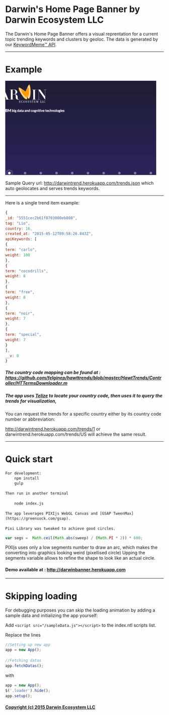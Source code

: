 # Darwin's Home Page Banner by Darwin Ecosystem LLC

The Darwin's Home Page Banner offers a visual reprentation for a current topic trending keywords and clusters by geoloc.  The data is generated by our [KeywordMeme™ API](https://github.com/DarwinEcosystem/Documentation/wiki/REST-API-Resources).

<hr>

# Example

![Gif](https://raw.githubusercontent.com/DarwinEcosystem/darwinbanner/master/demo.gif)

Sample Query url: http://darwintrend.herokuapp.com/trends.json which auto geolocates and serves trends keywords.

<hr>

Here is a single trend item example:

```javascript
{
_id: "5551cec2b61f8703000eb808",
tag: "Lio",
country: 16,
created_at: "2015-05-12T09:58:26.843Z",
apiKeywords: [
{
term: "carlo",
weight: 100
},
{
term: "cocodrills",
weight: 8
},
{
term: "free",
weight: 8
},
{
term: "noir",
weight: 7
},
{
term: "special",
weight: 7
}
],
__v: 0
}
```

##### The country code mapping can be found at : https://github.com/felginep/hawttrends/blob/master/HawtTrends/Controller/HTTermsDownloader.m

##### The app uses [Telize](www.telize.com) to locate your country code, then uses it to query the trends for visualization,

You can request the trends for a specific country either by its country code number or abbreviation:

http://darwintrend.herokuapp.com/trends/1 or darwintrend.herokuapp.com/trends/US will achieve the same result.

<hr>

# Quick start
```
For development:
    npm install
    gulp

Then run in another terminal

    node index.js

The app leverages PIXIjs WebGL Canvas and [GSAP TweenMax](https://greensock.com/gsap).

Pixi Library was tweaked to achieve good circles.
```

```javascript
var segs =  Math.ceil(Math.abs(sweep) / (Math.PI * 2)) * 600;
```

PIXIjs uses only a low segments number to draw an arc, which makes the converting into graphics looking weird (pixellised circle)
Upping the segments variable allows to refine the shape to look like an actual circle.


#### Demo available at : http://darwinbanner.herokuapp.com

<hr>

# Skipping loading

For debugging purposes you can skip the loading animation by adding a sample data and initializing the app yourself:

Add `<script src="/sampleData.js"></script>` to the index.ntl scripts list.

Replace the lines
```javascript
//Setting up new app
app = new App();

//Fetching datas
app.fetchDatas();
```

with

```javascript
app = new App();
$('.loader').hide();
app.setup();
```

#### [Copyright (c) 2015 Darwin Ecosystem LLC](http://www.darwineco.com)
